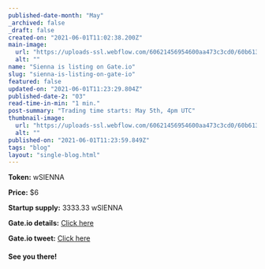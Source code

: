 ```yaml
---
published-date-month: "May"
_archived: false
_draft: false
created-on: "2021-06-01T11:02:38.200Z"
main-image:
  url: "https://uploads-ssl.webflow.com/60621456954600aa473c3cd0/60b613b281227d8ecd026021_Gate-io%20listing%20Blog.jpg"
  alt: ""
name: "Sienna is listing on Gate.io"
slug: "sienna-is-listing-on-gate-io"
featured: false
updated-on: "2021-06-01T11:23:29.804Z"
published-date-2: "03"
read-time-in-min: "1 min."
post-summary: "Trading time starts: May 5th, 4pm UTC"
thumbnail-image:
  url: "https://uploads-ssl.webflow.com/60621456954600aa473c3cd0/60b613b648ff4ce6e28cfd87_Gate-io%20listing%20Blog%20Thump.jpg"
  alt: ""
published-on: "2021-06-01T11:23:59.849Z"
tags: "blog"
layout: "single-blog.html"
---
```


**Token:** wSIENNA

**Price:** $6

**Startup supply:** 3333.33 wSIENNA

**Gate.io details:** [Click here](https://t.co/2FL1o5AYfZ?amp=1)

**Gate.io tweet:** [Click here](https://twitter.com/gate_io/status/1389163630193790984)

#### See you there!

‍
